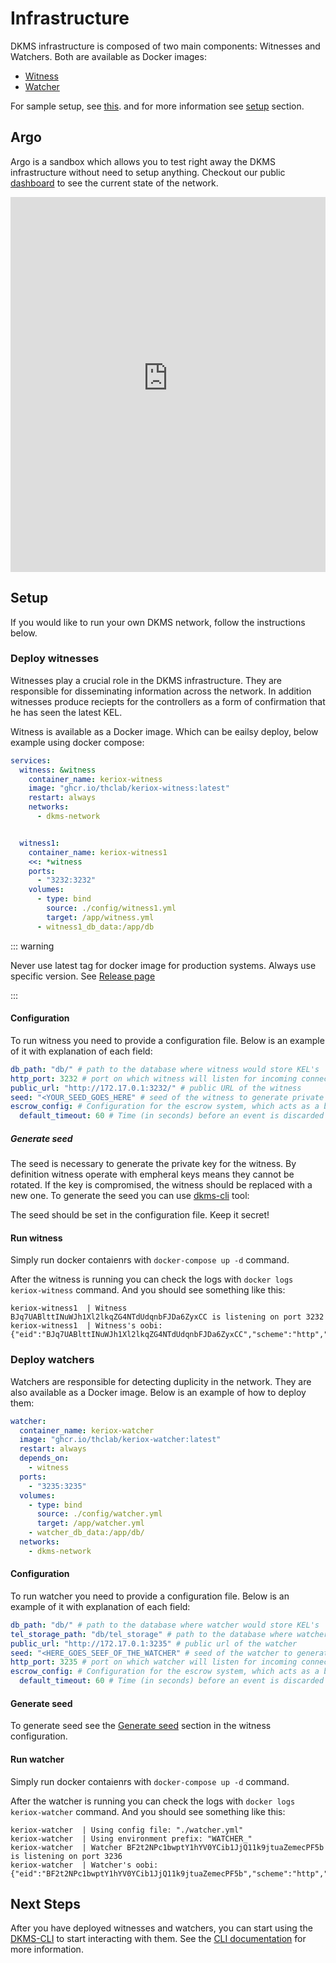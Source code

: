 # Infrastructure

DKMS infrastructure is composed of two main components: Witnesses and Watchers. Both are available as Docker images:

- [ Witness ](https://ghcr.io/thclab/keriox-witness)
- [ Watcher ](https://ghcr.io/thclab/keriox-watcher)

For sample setup, see [this](https://github.com/THCLab/dkms-demo/blob/main/infrastructure/docker-compose.yml).
and for more information see [setup](#setup) section.

## Argo

Argo is a sandbox which allows you to test right away the DKMS infrastructure without need to setup anything.
Checkout our public [dashboard](http://dashboard.argo.colossi.network/public-dashboards/2bdeda88c701459e8ec25802f79b7da2) to see the current state of the network.

<iframe src="http://dashboard.argo.colossi.network/public-dashboards/2bdeda88c701459e8ec25802f79b7da2" width="100%" height="600" frameborder="0"></iframe>


## Setup

If you would like to run your own DKMS network, follow the instructions below.

### Deploy witnesses

Witnesses play a crucial role in the DKMS infrastructure. They are responsible
for disseminating information across the network. In addition witnesses produce
reciepts for the controllers as a form of confirmation that he has seen the
latest KEL.

Witness is available as a Docker image. Which can be eailsy deploy, below example using docker compose:

```yaml
services:
  witness: &witness
    container_name: keriox-witness
    image: "ghcr.io/thclab/keriox-witness:latest"
    restart: always
    networks:
      - dkms-network


  witness1:
    container_name: keriox-witness1
    <<: *witness
    ports:
      - "3232:3232"
    volumes:
      - type: bind
        source: ./config/witness1.yml
        target: /app/witness.yml
      - witness1_db_data:/app/db
```

::: warning

Never use latest tag for docker image for production systems. Always use specific version. See [Release page](https://github.com/THCLab/keriox/releases)

:::

#### Configuration

To run witness you need to provide a configuration file. Below is an example of it with explanation of each field:

```yaml
db_path: "db/" # path to the database where witness would store KEL's
http_port: 3232 # port on which witness will listen for incoming connections
public_url: "http://172.17.0.1:3232/" # public URL of the witness
seed: "<YOUR_SEED_GOES_HERE" # seed of the witness to generate private key, keep this secret!
escrow_config: # Configuration for the escrow system, which acts as a buffer for processing events from KELs
  default_timeout: 60 # Time (in seconds) before an event is discarded after the last processing attempt. Event is processed only when new event comes.

```

##### Generate seed

The seed is necessary to generate the private key for the witness. By definition
witness operate with empheral keys means they cannot be rotated. If the key is
compromised, the witness should be replaced with a new one. To generate the seed
you can use [dkms-cli](https://github.com/THCLab/dkms-bin/releases) tool:

<Asciinema castId="xM1MiAzgCsYAWoeHxhEEm3bt8" />

The seed should be set in the configuration file. Keep it secret!

#### Run witness

Simply run docker contaienrs with `docker-compose up -d` command.

After the witness is running you can check the logs with `docker logs keriox-witness` command. And you should see something like this:

```shell
keriox-witness1  | Witness BJq7UABlttINuWJh1Xl2lkqZG4NTdUdqnbFJDa6ZyxCC is listening on port 3232
keriox-witness1  | Witness's oobi: {"eid":"BJq7UABlttINuWJh1Xl2lkqZG4NTdUdqnbFJDa6ZyxCC","scheme":"http","url":"http://localhost:3232/"}
```

### Deploy watchers

Watchers are responsible for detecting duplicity in the network. They are also available as a Docker image. Below is an example of how to deploy them:

```yaml
watcher:
  container_name: keriox-watcher
  image: "ghcr.io/thclab/keriox-watcher:latest"
  restart: always
  depends_on:
    - witness
  ports:
    - "3235:3235"
  volumes:
    - type: bind
      source: ./config/watcher.yml
      target: /app/watcher.yml
    - watcher_db_data:/app/db/
  networks:
    - dkms-network
```

#### Configuration

To run watcher you need to provide a configuration file. Below is an example of it with explanation of each field:

```yaml
db_path: "db/" # path to the database where watcher would store KEL's
tel_storage_path: "db/tel_storage" # path to the database where watcher would store TEL's
public_url: "http://172.17.0.1:3235" # public url of the watcher
seed: "<HERE_GOES_SEEF_OF_THE_WATCHER" # seed of the watcher to generate private key, keep this secret!
http_port: 3235 # port on which watcher will listen for incoming connections
escrow_config: # Configuration for the escrow system, which acts as a buffer for processing events from KELs
  default_timeout: 60 # Time (in seconds) before an event is discarded after the last processing attempt. Event is processed only when new event comes.
```

#### Generate seed

To generate seed see the [Generate seed](#generate-seed) section in the witness configuration.

#### Run watcher

Simply run docker contaienrs with `docker-compose up -d` command.

After the watcher is running you can check the logs with `docker logs keriox-watcher` command. And you should see something like this:

```shell
keriox-watcher  | Using config file: "./watcher.yml"
keriox-watcher  | Using environment prefix: "WATCHER_"
keriox-watcher  | Watcher BF2t2NPc1bwptY1hYV0YCib1JjQ11k9jtuaZemecPF5b is listening on port 3236
keriox-watcher  | Watcher's oobi: {"eid":"BF2t2NPc1bwptY1hYV0YCib1JjQ11k9jtuaZemecPF5b","scheme":"http","url":"http://localhost:3236/"}

```

## Next Steps

After you have deployed witnesses and watchers, you can start using the [DKMS-CLI](https://github.com/THCLab/dkms-bin/releases) to start interacting with them. See the [CLI documentation](/developer-guide/client) for more information.
